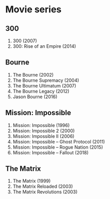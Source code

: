 # Movie series

## 300
1. 300 (2007)
1. 300: Rise of an Empire (2014)

## Bourne

1. The Bourne  (2002)
1. The Bourne Supremacy (2004)
1. The Bourne Ultimatum (2007)
1. The Bourne Legacy (2012)
1. Jason Bourne (2016)

## Mission: Impossible
1. Mission: Impossible (1996)
1. Mission: Impossible 2 (2000)    
1. Mission: Impossible II (2006)
1. Mission: Impossible – Ghost Protocol (2011)
1. Mission: Impossible – Rogue Nation (2015)
1. Mission: Impossible – Fallout (2018)

## The Matrix
1. The Matrix (1999)
1. The Matrix Reloaded (2003)
1. The Matrix Revolutions (2003)
